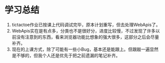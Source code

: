 # 学习总结

1. tictactoe作业已按课上代码调试完毕，原本计划重写，但去处理WebApis了。
2. WebApis实在是有点多，分类也不是很好分，进度比较慢，不过发现了许多以前没有注意到的东西，看来浏览器功能比想象的强大很多，这部分之后会尽量补齐。
3. 现在的上课方式，除了可能有一些小Bug，基本还是能跟上。但跟敲一遍显然是不够的，但我个人还是优先于把之前遗漏的笔记补齐。
